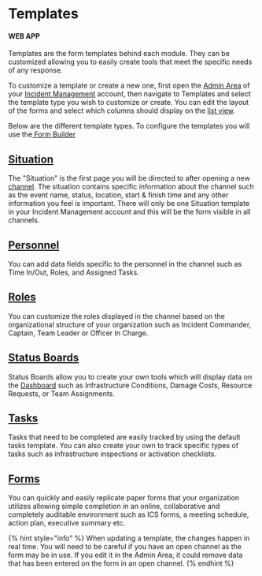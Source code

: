 # Templates

#### WEB APP

Templates are the form templates behind each module. They can be customized allowing you to easily create tools that meet the specific needs of any response.  
  
To customize a template or create a new one, first open the [Admin Area](../) of your [Incident Management](../../getting-started.md) account, then navigate to Templates and select the template type you wish to customize or create. You can edit the layout of the forms and select which columns should display on the [list view](list-layout-columns.md).   
  
Below are the different template types. To configure the templates you will use the[ Form Builder](form-builder-and-field-types/)

## [Situation](../../situation/)

The "Situation" is the first page you will be directed to after opening a new [channel](../../channels/). The situation contains specific information about the channel such as the event name, status, location, start & finish time and any other information you feel is important. There will only be one Situation template in your Incident Management account and this will be the form visible in all channels.

## [Personnel](../../personnel/)

You can add data fields specific to the personnel in the channel such as Time In/Out, Roles, and Assigned Tasks.

## [Roles](../../roles/)

You can customize the roles displayed in the channel based on the organizational structure of your organization such as Incident Commander, Captain, Team Leader or Officer In Charge.

## [Status Boards](../../status-boards/)

Status Boards allow you to create your own tools which will display data on the [Dashboard](../../dashboard/) such as Infrastructure Conditions, Damage Costs, Resource Requests, or Team Assignments. 

## [Tasks](../../task-boards/)

Tasks that need to be completed are easily tracked by using the default tasks template. You can also create your own to track specific types of tasks such as infrastructure inspections or activation checklists.

## [Forms](../../forms/)

You can quickly and easily replicate paper forms that your organization utilizes allowing simple completion in an online, collaborative and completely auditable environment such as ICS forms, a meeting schedule, action plan, executive summary etc. 

{% hint style="info" %}
When updating a template, the changes happen in real time. You will need to be careful if you have an open channel as the form may be in use. If you edit it in the Admin Area, it could remove data that has been entered on the form in an open channel. 
{% endhint %}

